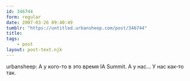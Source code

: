 ```yaml
---
id: 346744
form: regular
date: 2007-03-26 09:40:49
tumblr: "https://untitled.urbansheep.com/post/346744"
title:
tags:
    - post
layout: post-text.njk
---
```


<p>urbansheep: А у кого-то в это время IA Summit. А у нас&hellip; У нас как-то так.</p>

